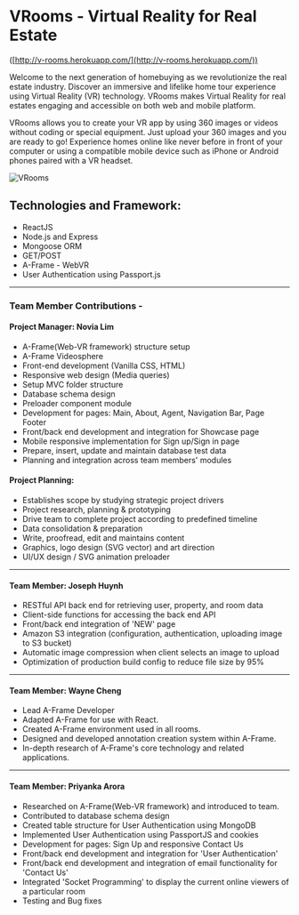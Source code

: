 # VRooms - Virtual Reality for Real Estate
([http://v-rooms.herokuapp.com/](http://v-rooms.herokuapp.com/))

Welcome to the next generation of homebuying as we revolutionize the real estate industry. Discover an immersive and lifelike home tour experience using Virtual Reality (VR) technology. VRooms makes Virtual Reality for real estates engaging and accessible on both web and mobile platform. 

VRooms allows you to create your VR app by using 360 images or videos without coding or special equipment. Just upload your 360 images and you are ready to go!  Experience homes online like never before in front of your computer or using a compatible mobile device such as iPhone or Android phones paired with a VR headset.


![VRooms](https://i.imgur.com/axi7zpe.jpg)

##  Technologies and Framework:
* ReactJS
* Node.js and Express
* Mongoose ORM
* GET/POST 
* A-Frame - WebVR
* User Authentication using Passport.js

- - -

### Team Member Contributions - 

#### Project Manager: Novia Lim

* A-Frame(Web-VR framework) structure setup
* A-Frame Videosphere
* Front-end development (Vanilla CSS, HTML)
* Responsive web design (Media queries)
* Setup MVC folder structure
* Database schema design
* Preloader component module
* Development for pages: Main, About, Agent, Navigation Bar, Page Footer
* Front/back end development and integration for Showcase page
* Mobile responsive implementation for Sign up/Sign in page
* Prepare, insert, update and maintain database test data
* Planning and integration across team members' modules

#### Project Planning:

* Establishes scope by studying strategic project drivers
* Project research, planning & prototyping
* Drive team to complete project according to predefined timeline 
* Data consolidation & preparation
* Write, proofread, edit and maintains content
* Graphics, logo design (SVG vector) and art direction
* UI/UX design / SVG animation preloader

- - -

#### Team Member: Joseph Huynh

* RESTful API back end for retrieving user, property, and room data
* Client-side functions for accessing the back end API
* Front/back end integration of 'NEW' page 
* Amazon S3 integration (configuration, authentication, uploading image to S3 bucket)
* Automatic image compression when client selects an image to upload
* Optimization of production build config to reduce file size by 95%

- - -

#### Team Member: Wayne Cheng

* Lead A-Frame Developer
* Adapted A-Frame for use with React.
* Created A-Frame environment used in all rooms.
* Designed and developed annotation creation system within A-Frame.
* In-depth research of A-Frame's core technology and related applications.

- - -

#### Team Member: Priyanka Arora
* Researched on A-Frame(Web-VR framework) and introduced to team.
* Contributed to database schema design
* Created table structure for User Authentication using MongoDB
* Implemented User Authentication using PassportJS and cookies
* Development for pages: Sign Up and responsive Contact Us
* Front/back end development and integration for 'User Authentication'
* Front/back end development and integration of email functionality for 'Contact Us'  
* Integrated 'Socket Programming' to display the current online viewers of a particular room 
* Testing and Bug fixes
